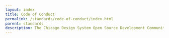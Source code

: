 ```yaml
---
layout: index
title: Code of Conduct
permalink: /standards/code-of-conduct/index.html
parent: standards
description: The Chicago Design System Open Source Development Community is dedicated to providing a harassment-free experience for everyone. Based on the Chicago Technology Diversity Initiative: Code of Conduct.
---
```

